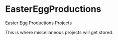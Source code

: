 EasterEggProductions
====================

Easter Egg Productions Projects

This is where miscellaneous projects will get stored.
